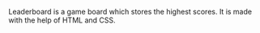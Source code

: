 Leaderboard is a game board which stores the highest scores. It is made with the help of HTML and CSS.
